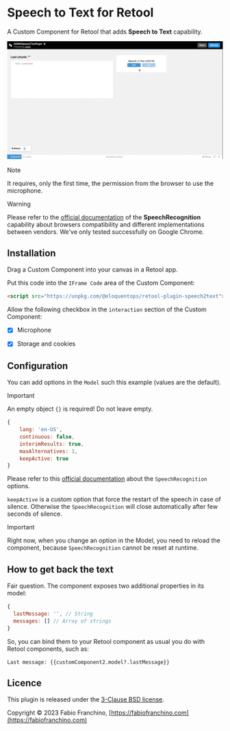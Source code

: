 # Speech to Text for Retool

A Custom Component for Retool that adds **Speech to Text** capability.

![](cover.gif)

> [!NOTE]
>
> It requires, only the first time, the permission from the browser to use the microphone.

> [!WARNING]
>
> Please refer to the  [official documentation](https://developer.mozilla.org/en-US/docs/Web/API/SpeechRecognition) of the **SpeechRecognition** capability about browsers compatibility and different implementations between vendors. We've only tested successfully on Google Chrome.

## Installation

Drag a Custom Component into your canvas in a Retool app.

Put this code into the `IFrame Code` area of the Custom Component:

```html
<script src="https://unpkg.com/@eloquentops/retool-plugin-speech2text"></script>
```

Allow the following checkbox in the `interaction` section of the Custom Component:
- [x] Microphone
- [x] Storage and cookies


## Configuration

You can add options in the `Model` such this example (values are the default). 

> [!IMPORTANT]
>
> An empty object `{}` is required! Do not leave empty.

```js
{
    lang: 'en-US',
    continuous: false,
    interimResults: true,
    maxAlternatives: 1,
    keepActive: true
}
```

Please refer to this [official documentation](https://developer.mozilla.org/en-US/docs/Web/API/SpeechRecognition) about the `SpeechRecognition` options.

`keepActive` is a custom option that force the restart of the speech in case of silence. Otherwise the `SpeechRecognition` will close automatically after few seconds of silence.

> [!IMPORTANT]
>
> Right now, when you change an option in the Model, you need to reload the component, because `SpeechRecognition` cannot be reset at runtime. 

## How to get back the text

Fair question. The component exposes two additional properties in its model:

```js
{
  lastMessage: '', // String
  messages: [] // Array of strings
}
```

So, you can bind them to your Retool component as usual you do with Retool components, such as:

```
Last message: {{customComponent2.model?.lastMessage}}
```

## Licence

This plugin is released under the [3-Clause BSD license](LICENSE).

Copyright © 2023 Fabio Franchino, [https://fabiofranchino.com](https://fabiofranchino.com)